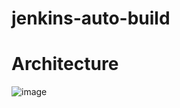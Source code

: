 # jenkins-auto-build

# Architecture
![image](https://github.com/yeomyaloo/jenkins-auto-build/assets/81970382/b1dca453-1c6e-437f-8c1e-7e491cfcbfdf)
